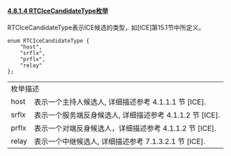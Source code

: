 #### [4.8.1.4 RTCIceCandidateType枚举](http://w3c.github.io/webrtc-pc/#rtcicecandidatetype-enum)

RTCIceCandidateType表示ICE候选的类型，如[ICE]第15.1节中所定义。

```
enum RTCIceCandidateType {
    "host",
    "srflx",
    "prflx",
    "relay"
};
```

<table>
	<tr>
		<td colspan="2">
		枚举描述
		</td>
	</tr>
	<tr>
		<td>
		host
		</td>
		<td>
		表示一个主持人候选人, 详细描述参考 4.1.1.1 节 [ICE].
		</td>
	</tr>
	<tr>
		<td>
		srflx
		</td>
		<td>
		表示一个服务端反身候选人,  详细描述参考 4.1.1.2 节 [ICE].
		</td>
	</tr>
	<tr>
		<td>
		prflx
		</td>
		<td>
		表示一个对端反身候选人，详细描述参考 4.1.1.2 节 [ICE].
		</td>
	</tr>
	<tr>
		<td>
		relay
		</td>
		<td>
		表示一个中继候选人, 详细描述参考 7.1.3.2.1 节 [ICE].
		</td>
	</tr>
</table>
